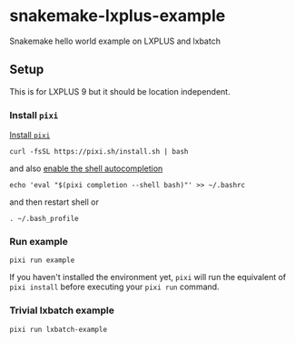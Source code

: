 # snakemake-lxplus-example
Snakemake hello world example on LXPLUS and lxbatch

## Setup

This is for LXPLUS 9 but it should be location independent.

### Install `pixi`

[Install `pixi`](https://pixi.sh/latest/#installation)

```
curl -fsSL https://pixi.sh/install.sh | bash
```

and also [enable the shell autocompletion](https://pixi.sh/latest/#autocompletion)

```
echo 'eval "$(pixi completion --shell bash)"' >> ~/.bashrc
```

and then restart shell or

```
. ~/.bash_profile
```

### Run example

```
pixi run example
```

If you haven't installed the environment yet, `pixi` will run the equivalent of `pixi install` before executing your `pixi run` command.


### Trivial lxbatch example

```
pixi run lxbatch-example
```
